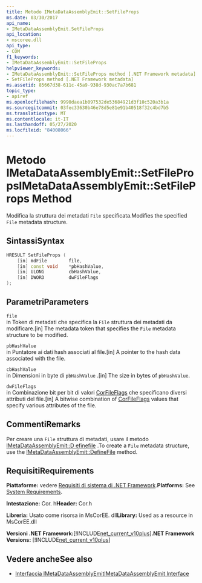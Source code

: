 ```yaml
---
title: Metodo IMetaDataAssemblyEmit::SetFileProps
ms.date: 03/30/2017
api_name:
- IMetaDataAssemblyEmit.SetFileProps
api_location:
- mscoree.dll
api_type:
- COM
f1_keywords:
- IMetaDataAssemblyEmit::SetFileProps
helpviewer_keywords:
- IMetaDataAssemblyEmit::SetFileProps method [.NET Framework metadata]
- SetFileProps method [.NET Framework metadata]
ms.assetid: 85667d38-611c-45a9-938d-930ac7a7b681
topic_type:
- apiref
ms.openlocfilehash: 9990daea1b097532de53684921d3f10c520a3b1a
ms.sourcegitcommit: 03fec33630b46e78d5e81e91b40518f32c4bd7b5
ms.translationtype: MT
ms.contentlocale: it-IT
ms.lasthandoff: 05/27/2020
ms.locfileid: "84008066"
---
```

# <a name="imetadataassemblyemitsetfileprops-method"></a><span data-ttu-id="fc0e5-102">Metodo IMetaDataAssemblyEmit::SetFileProps</span><span class="sxs-lookup"><span data-stu-id="fc0e5-102">IMetaDataAssemblyEmit::SetFileProps Method</span></span>
<span data-ttu-id="fc0e5-103">Modifica la struttura dei metadati `File` specificata.</span><span class="sxs-lookup"><span data-stu-id="fc0e5-103">Modifies the specified `File` metadata structure.</span></span>  
  
## <a name="syntax"></a><span data-ttu-id="fc0e5-104">Sintassi</span><span class="sxs-lookup"><span data-stu-id="fc0e5-104">Syntax</span></span>  
  
```cpp  
HRESULT SetFileProps (  
    [in] mdFile        file,  
    [in] const void    *pbHashValue,
    [in] ULONG         cbHashValue,  
    [in] DWORD         dwFileFlags  
);  
```  
  
## <a name="parameters"></a><span data-ttu-id="fc0e5-105">Parametri</span><span class="sxs-lookup"><span data-stu-id="fc0e5-105">Parameters</span></span>  
 `file`  
 <span data-ttu-id="fc0e5-106">in Token di metadati che specifica la `File` struttura dei metadati da modificare.</span><span class="sxs-lookup"><span data-stu-id="fc0e5-106">[in] The metadata token that specifies the `File` metadata structure to be modified.</span></span>  
  
 `pbHashValue`  
 <span data-ttu-id="fc0e5-107">in Puntatore ai dati hash associati al file.</span><span class="sxs-lookup"><span data-stu-id="fc0e5-107">[in] A pointer to the hash data associated with the file.</span></span>  
  
 `cbHashValue`  
 <span data-ttu-id="fc0e5-108">in Dimensioni in byte di `pbHashValue` .</span><span class="sxs-lookup"><span data-stu-id="fc0e5-108">[in] The size in bytes of `pbHashValue`.</span></span>  
  
 `dwFileFlags`  
 <span data-ttu-id="fc0e5-109">in Combinazione bit per bit di valori [CorFileFlags](corfileflags-enumeration.md) che specificano diversi attributi del file.</span><span class="sxs-lookup"><span data-stu-id="fc0e5-109">[in] A bitwise combination of [CorFileFlags](corfileflags-enumeration.md) values that specify various attributes of the file.</span></span>  
  
## <a name="remarks"></a><span data-ttu-id="fc0e5-110">Commenti</span><span class="sxs-lookup"><span data-stu-id="fc0e5-110">Remarks</span></span>  
 <span data-ttu-id="fc0e5-111">Per creare una `File` struttura di metadati, usare il metodo [IMetaDataAssemblyEmit::D efinefile](imetadataassemblyemit-definefile-method.md) .</span><span class="sxs-lookup"><span data-stu-id="fc0e5-111">To create a `File` metadata structure, use the [IMetaDataAssemblyEmit::DefineFile](imetadataassemblyemit-definefile-method.md) method.</span></span>  
  
## <a name="requirements"></a><span data-ttu-id="fc0e5-112">Requisiti</span><span class="sxs-lookup"><span data-stu-id="fc0e5-112">Requirements</span></span>  
 <span data-ttu-id="fc0e5-113">**Piattaforme:** vedere [Requisiti di sistema di .NET Framework](../../get-started/system-requirements.md).</span><span class="sxs-lookup"><span data-stu-id="fc0e5-113">**Platforms:** See [System Requirements](../../get-started/system-requirements.md).</span></span>  
  
 <span data-ttu-id="fc0e5-114">**Intestazione:** Cor. h</span><span class="sxs-lookup"><span data-stu-id="fc0e5-114">**Header:** Cor.h</span></span>  
  
 <span data-ttu-id="fc0e5-115">**Libreria:** Usato come risorsa in MsCorEE. dll</span><span class="sxs-lookup"><span data-stu-id="fc0e5-115">**Library:** Used as a resource in MsCorEE.dll</span></span>  
  
 <span data-ttu-id="fc0e5-116">**Versioni .NET Framework:**[!INCLUDE[net_current_v10plus](../../../../includes/net-current-v10plus-md.md)]</span><span class="sxs-lookup"><span data-stu-id="fc0e5-116">**.NET Framework Versions:** [!INCLUDE[net_current_v10plus](../../../../includes/net-current-v10plus-md.md)]</span></span>  
  
## <a name="see-also"></a><span data-ttu-id="fc0e5-117">Vedere anche</span><span class="sxs-lookup"><span data-stu-id="fc0e5-117">See also</span></span>

- [<span data-ttu-id="fc0e5-118">Interfaccia IMetaDataAssemblyEmit</span><span class="sxs-lookup"><span data-stu-id="fc0e5-118">IMetaDataAssemblyEmit Interface</span></span>](imetadataassemblyemit-interface.md)
